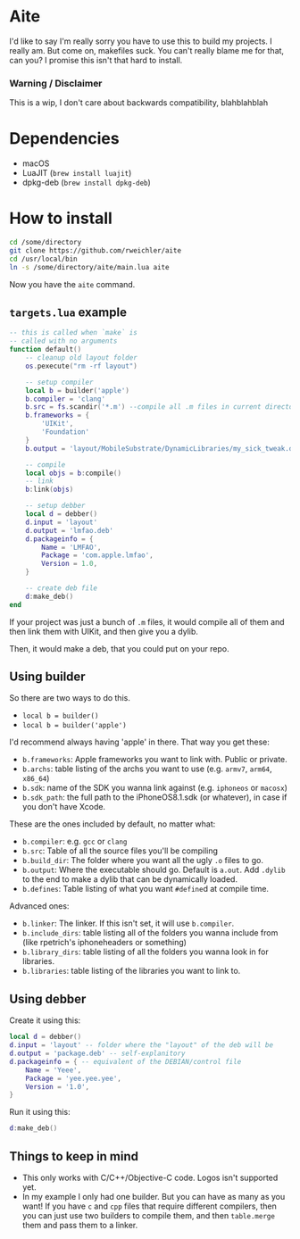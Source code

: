 # Aite

I'd like to say I'm really sorry you have to use this to build my projects. I really am. But come on, makefiles suck. You can't really blame me for that, can you? I promise this isn't that hard to install.

### Warning / Disclaimer

This is a wip, I don't care about backwards compatibility, blahblahblah

# Dependencies

* macOS
* LuaJIT (`brew install luajit`)
* dpkg-deb (`brew install dpkg-deb`)

# How to install

```bash
cd /some/directory
git clone https://github.com/rweichler/aite
cd /usr/local/bin
ln -s /some/directory/aite/main.lua aite
```

Now you have the `aite` command.

## `targets.lua` example

```lua
-- this is called when `make` is
-- called with no arguments
function default()
    -- cleanup old layout folder
    os.pexecute("rm -rf layout")

    -- setup compiler
    local b = builder('apple')
    b.compiler = 'clang'
    b.src = fs.scandir('*.m') --compile all .m files in current directory
    b.frameworks = {
        'UIKit',
        'Foundation'
    }
    b.output = 'layout/MobileSubstrate/DynamicLibraries/my_sick_tweak.dylib'

    -- compile
    local objs = b:compile()
    -- link
    b:link(objs)

    -- setup debber
    local d = debber()
    d.input = 'layout'
    d.output = 'lmfao.deb'
    d.packageinfo = {
        Name = 'LMFAO',
        Package = 'com.apple.lmfao',
        Version = 1.0,
    }

    -- create deb file
    d:make_deb()
end
```

If your project was just a bunch of `.m` files, it would compile all of them and then link them with UIKit, and then give you a dylib.

Then, it would make a deb, that you could put on your repo.

## Using builder

So there are two ways to do this.

* `local b = builder()`
* `local b = builder('apple')`

I'd recommend always having 'apple' in there. That way you get these:

* `b.frameworks`: Apple frameworks you want to link with. Public or private.
* `b.archs`: table listing of the archs you want to use (e.g. `armv7`, `arm64`, `x86_64`)
* `b.sdk`: name of the SDK you wanna link against (e.g. `iphoneos` or `macosx`)
* `b.sdk_path`: the full path to the iPhoneOS8.1.sdk (or whatever), in case if you don't have Xcode.


These are the ones included by default, no matter what:

* `b.compiler`: e.g. `gcc` or `clang`
* `b.src`: Table of all the source files you'll be compiling
* `b.build_dir`: The folder where you want all the ugly `.o` files to go.
* `b.output`: Where the executable should go. Default is `a.out`. Add `.dylib` to the end to make a dylib that can be dynamically loaded.
* `b.defines`: Table listing of what you want `#define`d at compile time.

Advanced ones: 

* `b.linker`: The linker. If this isn't set, it will use `b.compiler`.
* `b.include_dirs`: table listing all of the folders you wanna include from (like rpetrich's iphoneheaders or something)
* `b.library_dirs`: table listing of all the folders you wanna look in for libraries.
* `b.libraries`: table listing of the libraries you want to link to.

## Using debber

Create it using this:

```lua
local d = debber()
d.input = 'layout' -- folder where the "layout" of the deb will be
d.output = 'package.deb' -- self-explanitory
d.packageinfo = { -- equivalent of the DEBIAN/control file
    Name = 'Yeee',
    Package = 'yee.yee.yee',
    Version = '1.0',
}
```

Run it using this:

```lua
d:make_deb()
```


## Things to keep in mind

* This only works with C/C++/Objective-C code. Logos isn't supported yet.
* In my example I only had one builder. But you can have as many as you want! If you have `c` and `cpp` files that require different compilers, then you can just use two builders to compile them, and then `table.merge` them and pass them to a linker.
